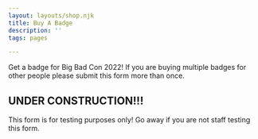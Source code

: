 ```yaml
---
layout: layouts/shop.njk
title: Buy A Badge
description: ''
tags: pages

---
```


Get a badge for Big Bad Con 2022! If you are buying multiple badges for other people please submit this form more than once.

## UNDER CONSTRUCTION!!!

This form is for testing purposes only! Go away if you are not staff testing this form.